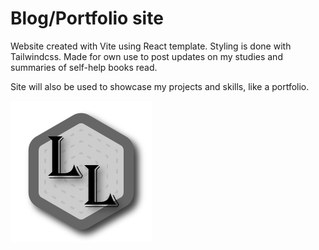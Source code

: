 # Blog/Portfolio site

Website created with Vite using React template. Styling is done with Tailwindcss. Made for own use to post updates on my studies and summaries of self-help books read.

Site will also be used to showcase my projects and skills, like a portfolio.

![Logo](https://github.com/Luukalindgren/Blog/blob/master/client/src/assets/LL.png?raw=true)
